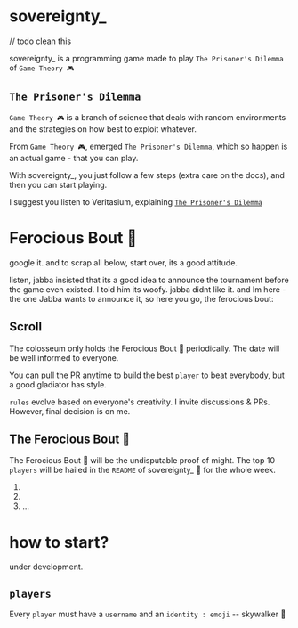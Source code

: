 # sovereignty\_

// todo clean this

sovereignty\_ is a programming game made to play `The Prisoner's Dilemma` of `Game Theory 🎮`

## `The Prisoner's Dilemma`

`Game Theory 🎮` is a branch of science that deals with random environments and the strategies on how best to exploit whatever.

From `Game Theory 🎮`, emerged `The Prisoner's Dilemma`, which so happen is an actual game - that you can play.

With sovereignty\_, you just follow a few steps (extra care on the docs), and then you can start playing.

I suggest you listen to Veritasium, explaining [`The Prisoner's Dilemma`](https://www.youtube.com/watch?v=mScpHTIi-kM)

# Ferocious Bout 👑

google it. and to scrap all below, start over, its a good attitude.

listen, jabba insisted that its a good idea to announce the tournament before the game even existed. I told him its woofy. jabba didnt like it. and Im here - the one Jabba wants to announce it,
so here you go, the ferocious bout:

## Scroll

The colosseum only holds the Ferocious Bout 👑 periodically. The date will be well informed to everyone.

You can pull the PR anytime to build the best `player` to beat everybody, but a good gladiator has style.

`rules` evolve based on everyone's creativity. I invite discussions & PRs. However, final decision is on me.

## The Ferocious Bout 👑

The Ferocious Bout 👑 will be the undisputable proof of might. The top 10 `players` will be hailed in the `README` of sovereignty\_ 👑 for the whole week.

1. 
2. 
3. ...

# how to start?

under development.

## `players`

Every `player` must have a `username` and an `identity : emoji` -- skywalker 🔦 
